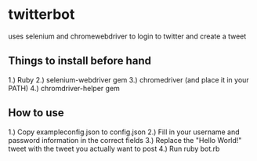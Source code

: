 # twitterbot
uses selenium and chromewebdriver to login to twitter and create a tweet

## Things to install before hand
1.) Ruby
2.) selenium-webdriver gem
3.) chromedriver (and place it in your PATH)
4.) chromdriver-helper gem

## How to use
1.) Copy exampleconfig.json to config.json
2.) Fill in your username and password information in the correct fields
3.) Replace the "Hello World!" tweet with the tweet you actually want to post
4.) Run ruby bot.rb
